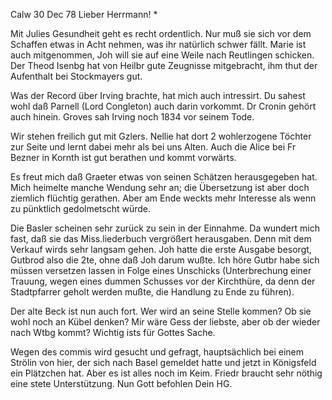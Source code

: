  Calw 30 Dec 78
Lieber Herrmann! <Mogl>*

Mit Julies Gesundheit geht es recht ordentlich. Nur muß sie sich vor dem Schaffen etwas in Acht nehmen, was ihr natürlich schwer fällt. Marie ist auch mitgenommen, Joh will sie auf eine Weile nach Reutlingen schicken. Der Theod Isenbg hat von Heilbr gute Zeugnisse mitgebracht, ihm thut der Aufenthalt bei Stockmayers gut.

Was der Record über Irving brachte, hat mich auch intressirt. Du sahest wohl daß Parnell (Lord Congleton) auch darin vorkommt. Dr Cronin gehört auch hinein. Groves sah Irving noch 1834 vor seinem Tode.

Wir stehen freilich gut mit Gzlers. Nellie hat dort 2 wohlerzogene Töchter zur Seite und lernt dabei mehr als bei uns Alten. Auch die Alice bei Fr Bezner in Kornth ist gut berathen und kommt vorwärts.

Es freut mich daß Graeter etwas von seinen Schätzen herausgegeben hat. Mich heimelte manche Wendung sehr an; die Übersetzung ist aber doch ziemlich flüchtig gerathen. Aber am Ende weckts mehr Interesse als wenn zu pünktlich gedolmetscht würde.

Die Basler scheinen sehr zurück zu sein in der Einnahme. Da wundert mich fast, daß sie das Miss.liederbuch vergrößert herausgaben. Denn mit dem Verkauf wirds sehr langsam gehen. Joh hatte die erste Ausgabe besorgt, Gutbrod also die 2te, ohne daß Joh darum wußte. Ich höre Gutbr habe sich müssen versetzen lassen in Folge eines Unschicks (Unterbrechung einer Trauung, wegen eines dummen Schusses vor der Kirchthüre, da denn der Stadtpfarrer geholt werden mußte, die Handlung zu Ende zu führen).

Der alte Beck ist nun auch fort. Wer wird an seine Stelle kommen? Ob sie wohl noch an Kübel denken? Mir wäre Gess der liebste, aber ob der wieder nach Wtbg kommt? Wichtig ists für Gottes Sache.

Wegen des commis wird gesucht und gefragt, hauptsächlich bei einem Strölin von hier, der sich nach Basel gemeldet hatte und jetzt in Königsfeld ein Plätzchen hat. Aber es ist alles noch im Keim. Friedr braucht sehr nöthig eine stete Unterstützung. Nun Gott befohlen
 Dein HG.
